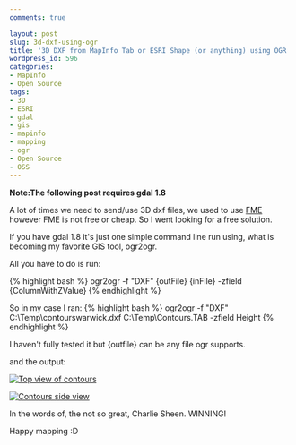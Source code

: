 ```yaml
---
comments: true

layout: post
slug: 3d-dxf-using-ogr
title: '3D DXF from MapInfo Tab or ESRI Shape (or anything) using OGR '
wordpress_id: 596
categories:
- MapInfo
- Open Source
tags:
- 3D
- ESRI
- gdal
- gis
- mapinfo
- mapping
- ogr
- Open Source
- OSS
---
```


**Note:The following post requires gdal 1.8**

A lot of times we need to send/use 3D dxf files, we used to use [FME](http://www.safe.com/) however FME is not free or cheap.  So I went looking for a free solution.

If you have gdal 1.8 it's just one simple command line run using, what is becoming my favorite GIS tool, ogr2ogr.

All you have to do is run:

{% highlight bash %}
ogr2ogr -f "DXF" {outFile} {inFile} -zfield {ColumnWithZValue}
{% endhighlight %}

So in my case I ran:
{% highlight bash %}
ogr2ogr -f "DXF" C:\Temp\contourswarwick.dxf C:\Temp\Contours.TAB -zfield Height
{% endhighlight %}

I haven't fully tested it but {outfile} can be any file ogr supports. 

and the output:

[![Top view of contours](http://woostuff.files.wordpress.com/2011/05/before.png)](http://woostuff.files.wordpress.com/2011/05/before.png)

[![Contours side view](http://woostuff.files.wordpress.com/2011/05/after.png)](http://woostuff.files.wordpress.com/2011/05/after.png)

In the words of, the not so great, Charlie Sheen. WINNING!

Happy mapping :D
 
